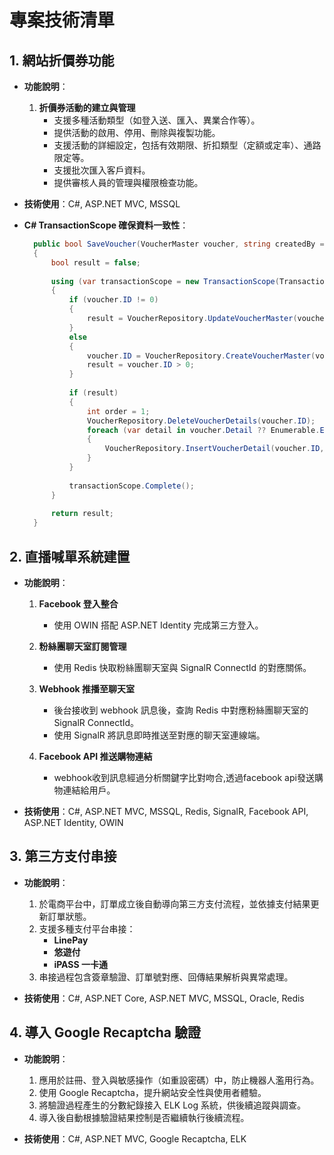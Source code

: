 # 專案技術清單

## 1. 網站折價券功能
- **功能說明**：
  1. **折價券活動的建立與管理**
     - 支援多種活動類型（如登入送、匯入、異業合作等）。
     - 提供活動的啟用、停用、刪除與複製功能。
     - 支援活動的詳細設定，包括有效期限、折扣類型（定額或定率）、通路限定等。
     - 支援批次匯入客戶資料。
     - 提供審核人員的管理與權限檢查功能。

- **技術使用**：C#, ASP.NET MVC, MSSQL
- **C# TransactionScope 確保資料一致性**：
    ```csharp
      public bool SaveVoucher(VoucherMaster voucher, string createdBy = "")
      {
          bool result = false;
      
          using (var transactionScope = new TransactionScope(TransactionScopeOption.Required, new TransactionOptions { IsolationLevel = IsolationLevel.ReadCommitted }))
          {
              if (voucher.ID != 0)
              {
                  result = VoucherRepository.UpdateVoucherMaster(voucher);
              }
              else
              {
                  voucher.ID = VoucherRepository.CreateVoucherMaster(voucher, createdBy);
                  result = voucher.ID > 0;
              }
      
              if (result)
              {
                  int order = 1;
                  VoucherRepository.DeleteVoucherDetails(voucher.ID);
                  foreach (var detail in voucher.Detail ?? Enumerable.Empty<VoucherDetail>())
                  {
                      VoucherRepository.InsertVoucherDetail(voucher.ID, detail, order++);
                  }
              }
      
              transactionScope.Complete();
          }
      
          return result;
      }
    ```

## 2. 直播喊單系統建置
- **功能說明**：
  1. **Facebook 登入整合**
     - 使用 OWIN 搭配 ASP.NET Identity 完成第三方登入。
  
  2. **粉絲團聊天室訂閱管理**
     - 使用 Redis 快取粉絲團聊天室與 SignalR ConnectId 的對應關係。

  3. **Webhook 推播至聊天室**
     - 後台接收到 webhook 訊息後，查詢 Redis 中對應粉絲團聊天室的 SignalR ConnectId。
     - 使用 SignalR 將訊息即時推送至對應的聊天室連線端。
	 
  4. **Facebook API 推送購物連結**
     - webhook收到訊息經過分析關鍵字比對吻合,透過facebook api發送購物連結給用戶。

- **技術使用**：C#, ASP.NET MVC, MSSQL, Redis, SignalR, Facebook API, ASP.NET Identity, OWIN


## 3. 第三方支付串接
- **功能說明**：
  1. 於電商平台中，訂單成立後自動導向第三方支付流程，並依據支付結果更新訂單狀態。
  2. 支援多種支付平台串接：
     - **LinePay**
     - **悠遊付**
     - **iPASS 一卡通**
  3. 串接過程包含簽章驗證、訂單號對應、回傳結果解析與異常處理。

- **技術使用**：C#, ASP.NET Core, ASP.NET MVC, MSSQL, Oracle, Redis

	
## 4. 導入 Google Recaptcha 驗證
- **功能說明**：
  1. 應用於註冊、登入與敏感操作（如重設密碼）中，防止機器人濫用行為。
  2. 使用 Google Recaptcha，提升網站安全性與使用者體驗。
  3. 將驗證過程產生的分數紀錄接入 ELK Log 系統，供後續追蹤與調查。
  4. 導入後自動根據驗證結果控制是否繼續執行後續流程。

- **技術使用**：C#, ASP.NET MVC, Google Recaptcha, ELK

